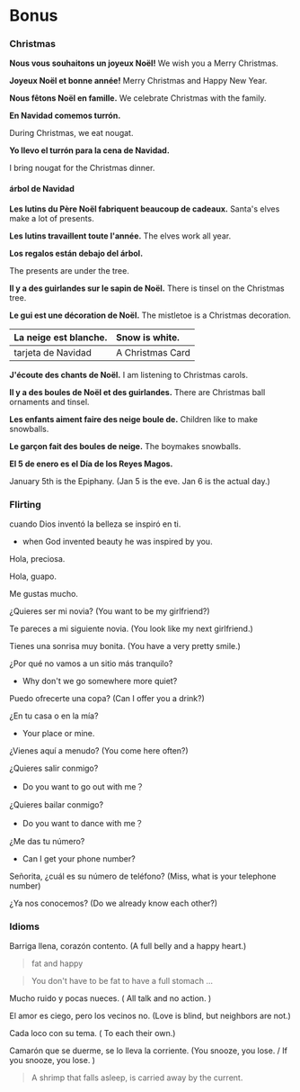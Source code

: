 # Bonus



### Christmas

**Nous vous souhaitons un joyeux Noël!** We wish you a Merry Christmas.

**Joyeux Noël et bonne année!** Merry Christmas and Happy New Year.

**Nous fêtons Noël en famille.** We celebrate Christmas with the family.

**En Navidad comemos turrón.**

During Christmas, we eat nougat.

**Yo llevo el turrón para la cena de Navidad.**

I bring nougat for the Christmas dinner.

#### árbol de Navidad

**Les lutins du Père Noël fabriquent beaucoup de cadeaux.** Santa's elves make a lot of presents.

**Les lutins travaillent toute l'année.** The elves work all year.

**Los regalos están debajo del árbol.**

The presents are under the tree.

**Il y a des guirlandes sur le sapin de Noël.** There is tinsel on the Christmas tree.

**Le gui est une décoration de Noël.** The mistletoe is a Christmas decoration.

| La neige est blanche. | Snow is white. |
| :--- | :--- |
| tarjeta de Navidad | A Christmas Card |

**J'écoute des chants de Noël.** I am listening to Christmas carols.

**Il y a des boules de Noël et des guirlandes.** There are Christmas ball ornaments and tinsel.

**Les enfants aiment faire des neige boule de.** Children like to make snowballs.

**Le garçon fait des boules de neige.** The boymakes snowballs.

**El 5 de enero es el Día de los Reyes Magos.**

January 5th is the Epiphany. \(Jan 5 is the eve. Jan 6 is the actual day.\)

### Flirting

cuando Dios inventó la belleza se inspiró en ti.

* when God invented beauty he was inspired by you.

Hola, preciosa.

Hola, guapo.

Me gustas mucho.

¿Quieres ser mi novia? \(You want to be my girlfriend?\)

Te pareces a mi siguiente novia. \(You look like my next girlfriend.\)

Tienes una sonrisa muy bonita. \(You have a very pretty smile.\)

¿Por qué no vamos a un sitio más tranquilo?

* Why don't we go somewhere more quiet?

Puedo ofrecerte una copa? \(Can I offer you a drink?\)

¿En tu casa o en la mía?

* Your place or mine.

¿Vienes aquí a menudo? \(You come here often?\)

¿Quieres salir conmigo?

* Do you want to go out with me？

¿Quieres bailar conmigo?

* Do you want to dance with me？

¿Me das tu número?

* Can I get your phone number?

Señorita, ¿cuál es su número de teléfono? \(Miss, what is your telephone number\)

¿Ya nos conocemos? \(Do we already know each other?\)

### Idioms

Barriga llena, corazón contento. \(A full belly and a happy heart.\)

> fat and happy

> You don't have to be fat to have a full stomach ...

Mucho ruido y pocas nueces. \( All talk and no action. \)

El amor es ciego, pero los vecinos no. \(Love is blind, but neighbors are not.\)

Cada loco con su tema. \( To each their own.\)

Camarón que se duerme, se lo lleva la corriente. \(You snooze, you lose. / If you snooze, you lose. \)

> A shrimp that falls asleep, is carried away by the current.

